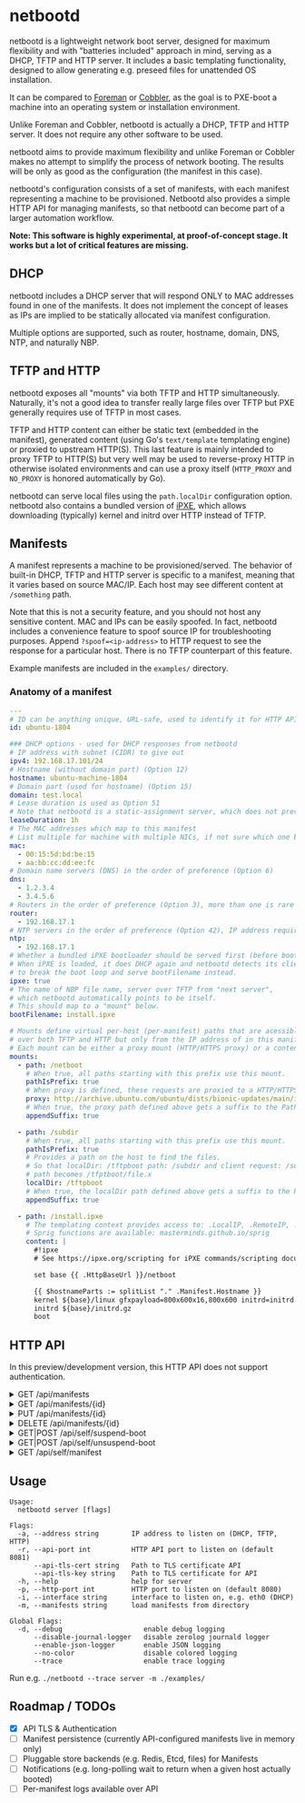 # netbootd

netbootd is a lightweight network boot server, designed for maximum flexibility
and with "batteries included" approach in mind, serving as a DHCP, TFTP and HTTP server.
It includes a basic templating functionality, designed to allow generating e.g. preseed
files for unattended OS installation.

It can be compared to [Foreman](https://github.com/theforeman/foreman) or [Cobbler](https://github.com/cobbler/cobbler),
as the goal is to PXE-boot a machine into an operating system or installation environment.

Unlike Foreman and Cobbler, netbootd is actually a DHCP, TFTP and HTTP server.
It does not require any other software to be used.

netbootd aims to provide maximum flexibility and unlike Foreman or Cobbler makes
no attempt to simplify the process of network booting. The results will be only
as good as the configuration (the manifest in this case).

netbootd's configuration consists of a set of manifests, with each manifest representing a machine
to be provisioned. Netbootd also provides a simple HTTP API for managing manifests, so that netbootd
can become part of a larger automation workflow.

**Note: This software is highly experimental, at proof-of-concept stage. It works
but a lot of critical features are missing.**

## DHCP

netbootd includes a DHCP server that will respond ONLY to MAC addresses found in
one of the manifests. It does not implement the concept of leases as IPs are implied
to be statically allocated via manifest configuration.

Multiple options are supported, such as router, hostname, domain, DNS, NTP,
and naturally NBP.

## TFTP and HTTP

netbootd exposes all "mounts" via both TFTP and HTTP simultaneously.
Naturally, it's not a good idea to transfer really large files over TFTP but PXE generally
requires use of TFTP in most cases.

TFTP and HTTP content can either be static text (embedded in the manifest), generated content (using
Go's `text/template` templating engine) or proxied to upstream HTTP(S). This last feature is mainly intended to proxy
TFTP to HTTP(S) but very well may be used to reverse-proxy HTTP in otherwise isolated environments and can use a proxy
itself
(`HTTP_PROXY` and `NO_PROXY` is honored automatically by Go).

netbootd can serve local files using the `path.localDir` configuration option.
netbootd also contains a bundled version of [iPXE](https://ipxe.org/), which allows
downloading (typically) kernel and initrd over HTTP instead of TFTP.

## Manifests

A manifest represents a machine to be provisioned/served. The behavior of built-in DHCP, TFTP and HTTP server is
specific to a manifest, meaning that it varies based on source MAC/IP. Each host may see different content
at `/something` path.

Note that this is not a security feature, and you should not host any sensitive content. MAC and IPs can be easily
spoofed. In fact, netbootd includes a convenience feature to spoof source IP for troubleshooting purposes.
Append `?spoof=<ip-address>` to HTTP request to see the response for a particular host. There is no TFTP counterpart of
this feature.

Example manifests are included in the `examples/` directory.

### Anatomy of a manifest

```yaml
---
# ID can be anything unique, URL-safe, used to identify it for HTTP API
id: ubuntu-1804

### DHCP options - used for DHCP responses from netbootd
# IP address with subnet (CIDR) to give out
ipv4: 192.168.17.101/24
# Hostname (without domain part) (Option 12)
hostname: ubuntu-machine-1804
# Domain part (used for hostname) (Option 15)
domain: test.local
# Lease duration is used as Option 51
# Note that netbootd is a static-assignment server, which does not prevent IP conflicts.
leaseDuration: 1h
# The MAC addresses which map to this manifest
# List multiple for machine with multiple NICs, if not sure which one boots first
mac:
  - 00:15:5d:bd:be:15
  - aa:bb:cc:dd:ee:fc
# Domain name servers (DNS) in the order of preference (Option 6)
dns:
  - 1.2.3.4
  - 3.4.5.6
# Routers in the order of preference (Option 3), more than one is rare
router:
  - 192.168.17.1
# NTP servers in the order of preference (Option 42), IP address required
ntp:
  - 192.168.17.1
# Whether a bundled iPXE bootloader should be served first (before bootFilename).
# When iPXE is loaded, it does DHCP again and netbootd detects its client string
# to break the boot loop and serve bootFilename instead.
ipxe: true
# The name of NBP file name, server over TFTP from "next server",
# which netbootd automatically points to be itself.
# This should map to a "mount" below.
bootFilename: install.ipxe

# Mounts define virtual per-host (per-manifest) paths that are acessible
# over both TFTP and HTTP but only from the IP address of in this manifest.
# Each mount can be either a proxy mount (HTTP/HTTPS proxy) or a content mount (static).
mounts:
  - path: /netboot
    # When true, all paths starting with this prefix use this mount.
    pathIsPrefix: true
    # When proxy is defined, these requests are proxied to a HTTP/HTTPS address.
    proxy: http://archive.ubuntu.com/ubuntu/dists/bionic-updates/main/installer-amd64/current/images/hwe-netboot/ubuntu-installer/amd64/
    # When true, the proxy path defined above gets a suffix to the Path prefix appended to it.
    appendSuffix: true

  - path: /subdir
    # When true, all paths starting with this prefix use this mount.
    pathIsPrefix: true
    # Provides a path on the host to find the files.
    # So that localDir: /tftpboot path: /subdir and client request: /subdir/file.x so that the host
    # path becomes /tfptboot/file.x
    localDir: /tftpboot
    # When true, the localDir path defined above gets a suffix to the Path prefix appended to it.
    appendSuffix: true

  - path: /install.ipxe
    # The templating context provides access to: .LocalIP, .RemoteIP, .HttpBaseUrl, .ApiBaseUrl and .Manifest.
    # Sprig functions are available: masterminds.github.io/sprig
    content: |
      #!ipxe
      # See https://ipxe.org/scripting for iPXE commands/scripting documentation

      set base {{ .HttpBaseUrl }}/netboot

      {{ $hostnameParts := splitList "." .Manifest.Hostname }}
      kernel ${base}/linux gfxpayload=800x600x16,800x600 initrd=initrd.gz auto=true url={{ .HttpBaseUrl.String }}/preseed.txt netcfg/get_ipaddress={{ .Manifest.IPv4.IP }} netcfg/get_netmask={{ .Manifest.IPv4.Netmask }} netcfg/get_gateway={{ first .Manifest.Router }} netcfg/get_nameservers="{{ .Manifest.DNS | join " " }}" netcfg/disable_autoconfig=true hostname={{ first $hostnameParts }} domain={{ rest $hostnameParts | join "." }} DEBCONF_DEBUG=developer
      initrd ${base}/initrd.gz
      boot
```

## HTTP API

In this preview/development version, this HTTP API does not support authentication.

<details>
<summary>GET /api/manifests</summary>
Returns a dictionary of all manifests keyed by their ID.

Supports `Accept` header (if provided) that allows selecting a json output (`Accept: application/json`).
</details>

<details>
<summary>GET /api/manifests/{id}</summary>
Returns a single manifest with ID provided in the URL path.

Supports `Accept` header (if provided) that allows selecting a json output (`Accept: application/json`).

Returns:

* 200 for successful response
* 404 if manifest with provided ID does not exist

</details>

<details>
<summary>PUT /api/manifests/{id}</summary>
Accepts a manifest in either JSON (`Content-type: application/json`) or YAML (default) format.

Returns:

* 201 Created on success
* 400 for malformed request (invalid manifest)

</details>

<details>
<summary>DELETE /api/manifests/{id}</summary>
Ensures that manifest with provided ID does not exist.

Always returns 204, even if manifest already did not exist.
</details>

<details>
<summary>GET|POST /api/self/suspend-boot</summary>
Allows a provisioned host to ask not to be booted again.
This does not block DHCP, TFTP or HTTP requests, it only removes NBP information from DHCP responses.

This operation looks for a manifest matching the IP address of the requester. It is possible to spoof it
with `?spoof=1.2.3.4` query parameter.
</details>

<details>
<summary>GET|POST /api/self/unsuspend-boot</summary>
Re-enables booting for a provisioned host.

This operation looks for a manifest matching the IP address of the requester. It is possible to spoof it
with `?spoof=1.2.3.4` query parameter.
</details>

<details>
<summary>GET /api/self/manifest</summary>
Returns a manifest matching requester's IP Address.

Supports `Accept` header (if provided) that allows selecting a json output (`Accept: application/json`).

This operation looks for a manifest matching the IP address of the requester. It is possible to spoof it
with `?spoof=1.2.3.4` query parameter.
</details>

## Usage

```
Usage:
  netbootd server [flags]

Flags:
  -a, --address string        IP address to listen on (DHCP, TFTP, HTTP)
  -r, --api-port int          HTTP API port to listen on (default 8081)
      --api-tls-cert string   Path to TLS certificate API
      --api-tls-key string    Path to TLS certificate for API
  -h, --help                  help for server
  -p, --http-port int         HTTP port to listen on (default 8080)
  -i, --interface string      interface to listen on, e.g. eth0 (DHCP)
  -m, --manifests string      load manifests from directory

Global Flags:
  -d, --debug                    enable debug logging
      --disable-journal-logger   disable zerolog journald logger
      --enable-json-logger       enable JSON logging
      --no-color                 disable colored logging
      --trace                    enable trace logging
```

Run e.g. `./netbootd --trace server -m ./examples/`
 
## Roadmap / TODOs

* [x] API TLS & Authentication
* [ ] Manifest persistence (currently API-configured manifests live in memory only)
* [ ] Pluggable store backends (e.g. Redis, Etcd, files) for Manifests
* [ ] Notifications (e.g. long-polling wait to return when a given host actually booted)
* [ ] Per-manifest logs available over API

